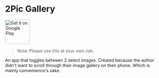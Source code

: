 # 2Pic Gallery

<a href='https://play.google.com/store/apps/details?id=ca.cheuksblog.twopicgallery&pcampaignid=pcampaignidMKT-Other-global-all-co-prtnr-py-PartBadge-Mar2515-1'>
<img height="80" alt='Get it on Google Play' src='https://play.google.com/intl/en_us/badges/static/images/badges/en_badge_web_generic.png'/>
</a>

> Note: Please use this at your own risk.

An app that toggles between 2 select images. Created because the author didn't want to scroll
through their image gallery on their phone. Which is mainly convenience's sake.
